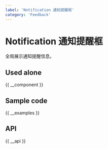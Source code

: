 ```yaml
---
label: 'Notification 通知提醒框'
category: 'Feedback'
---
```


# Notification 通知提醒框

全局展示通知提醒信息。

## Used alone

{{ __component }}

## Sample code

{{ __examples }}

## API

{{ __api }}

